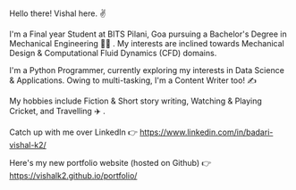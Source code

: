 Hello there! Vishal here. :v:

I'm a Final year Student at BITS Pilani, Goa pursuing a Bachelor's Degree in Mechanical Engineering :man_student: . My interests are inclined towards Mechanical Design & Computational Fluid Dynamics (CFD) domains.

I'm a Python Programmer, currently exploring my interests in Data Science & Applications.
Owing to multi-tasking, I'm a Content Writer too! :writing_hand:

My hobbies include Fiction & Short story writing, Watching & Playing Cricket, and Travelling :airplane: .

Catch up with me over LinkedIn :point_right: https://www.linkedin.com/in/badari-vishal-k2/

Here's my new portfolio website (hosted on Github) :point_right: https://vishalk2.github.io/portfolio/
